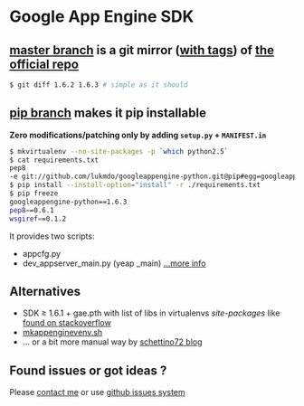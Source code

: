# Google App Engine SDK 

## [master branch](https://github.com/lukmdo/googleappengine-python/tree/master) is a git mirror ([with tags](https://github.com/lukmdo/googleappengine-python/tags)) of [the official repo](http://code.google.com/p/googleappengine/source/browse/#svn%2Ftrunk%2Fpython)

```bash
$ git diff 1.6.2 1.6.3 # simple as it should
```

## [pip branch](https://github.com/lukmdo/googleappengine-python/tree/pip) makes it pip installable

**Zero modifications/patching only by adding ```setup.py``` + ```MANIFEST.in```**

```bash
$ mkvirtualenv --no-site-packages -p `which python2.5`
$ cat requirements.txt
pep8
-e git://github.com/lukmdo/googleappengine-python.git@pip#egg=googleappengine-python
$ pip install --install-option="install" -r ./requirements.txt
$ pip freeze
googleappengine-python==1.6.3
pep8==0.6.1
wsgiref==0.1.2
```

It provides two scripts:

- appcfg.py
- dev_appserver_main.py (yeap _main) [...more info](https://github.com/lukmdo/googleappengine-python/commit/2077eeeb3455a849cfa7f9171194c5ed2f6f579b)

## Alternatives
- SDK ≥ 1.6.1 + gae.pth with list of libs in virtualenvs *site-packages* like [found on stackoverflow](http://stackoverflow.com/questions/3858772/how-to-use-virtualenv-with-google-app-engine-sdk-on-mac-os-x-10-6)
- [mkappenginevenv.sh](https://gist.github.com/1012769)
- ... or a bit more manual way by [schettino72 blog](http://schettino72.wordpress.com/2010/11/21/appengine-virtualenv/)

## Found issues or got ideas ?
Please [contact me](mailto:me@lukmdo.com) or use [github issues system](https://github.com/lukmdo/googleappengine-python/issues)